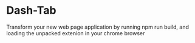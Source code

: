 ﻿# Dash-Tab

Transform your new web page application by running npm run build, and loading the unpacked extenion in your chrome browser
